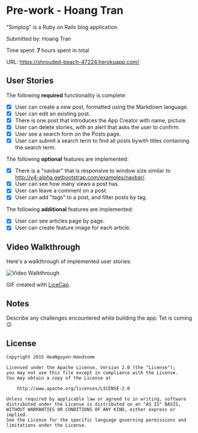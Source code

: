 # Pre-work - Hoang Tran

"Simplog" is a Ruby on Rails blog application.

Submitted by: Hoang Tran

Time spent: **7** hours spent in total

URL: https://shrouded-beach-47224.herokuapp.com/

## User Stories

The following **required** functionality is complete:

* [x] User can create a new post, formatted using the Markdown language.
* [x] User can edit an existing post.
* [x] There is one post that introduces the App Creator with name, picture.
* [x] User can delete stories, with an alert that asks the user to confirm.
* [x] User see a search form on the Posts page.
* [x] User can submit a search term to find all posts bywith titles containing the search term.

The following **optional** features are implemented:
* [x] There is a "navbar" that is responsive to window size similar to http://v4-alpha.getbootstrap.com/examples/navbar/.
* [x] User can see how many views a post has.
* [x] User can leave a comment on a post.
* [x] User can add "tags" to a post, and filter posts by tag.

The following **additional** features are implemented:
* [x] User can see articles page by page.
* [x] User can create feature image for each article.

## Video Walkthrough

Here's a walkthrough of implemented user stories:

![Video Walkthrough](http://i.imgur.com/6oVds4q.gifv)

GIF created with [LiceCap](http://www.cockos.com/licecap/).

## Notes

Describe any challenges encountered while building the app: Tet is coming :wink:

## License

    Copyright 2015 HoaNguyen-Handsome

    Licensed under the Apache License, Version 2.0 (the "License");
    you may not use this file except in compliance with the License.
    You may obtain a copy of the License at

        http://www.apache.org/licenses/LICENSE-2.0

    Unless required by applicable law or agreed to in writing, software
    distributed under the License is distributed on an "AS IS" BASIS,
    WITHOUT WARRANTIES OR CONDITIONS OF ANY KIND, either express or implied.
    See the License for the specific language governing permissions and
    limitations under the License.